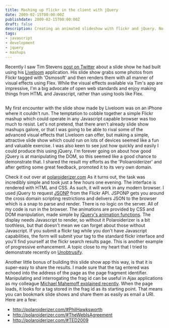 ```yaml
---
title: Mashing up flickr in the client with jQuery
date: 2009-02-15T00:00:00Z
publishdate: 2009-02-15T00:00:00Z
draft: false
description: Creating an animated slideshow with flickr and jQuery. No Flash required.
tags:
- javascript
- development
- jquery
- mashups
---
```


Recently I saw Tim Stevens <a href="http://twitter.com/san1t1/status/1193906661">post on Twitter</a> about a slide show he had built using his <a href="http://www.liveloom.com/">Liveloom</a> application. His slide show grabs some photos from Flickr tagged with 'Osmosoft' and then renders them with all manner of visual effects using Flex.  While the visual effects available via Tim's app are impressive, I'm a big advocate of open web standards and enjoy making things from HTML and Javascript, rather than using tools like Flex.

<img src="/images/polaroiderizer-a-slideshow-from-your-flickr-tags.jpg" alt=""></figure>



<p>
    My first encounter with the slide show made by Liveloom was on an iPhone where it couldn't run. The temptation to cobble together a simple Flickr mashup which could operate in any Javascript capable browser was too much to resist.  Let's not pretend, that there aren't already slide show mashups galore, or that I was going to be able to rival some of the advanced visual effects that Liveloom can offer, but making a simple, attractive slide show which could run on lots of devices seemed like a fun and valuable exercise.  I was also keen to see just how quickly and easily I could produce this using jQuery.  I'm forever going on about how good jQuery is at manipulating the DOM, so this seemed like a good chance to demonstrate that.  I shared the result my efforts as the 'Poloaroiderizer' and after getting some great feedback, promoted it to its very own domain.
</p>
<p>
    Check it out over at <a href="http://polaroiderizer.com">polaroiderizer.com</a> As it turns out, the task was incredibly simple and took just a few hours one evening. The interface is rendered with HTML and CSS. As such, it will work in any modern browser.  I used jQuery to request <a href="http://ajaxian.com/archives/jsonp-json-with-padding">JSONP</a> from the Flickr API. JSPONP gets you around the cross domain scripting restrictions and delivers JSON to the browser which is a snap to parse and render.  There is no logic on the server. All of my code is run in the browser.  The animations are provided by CSS and DOM manipulation, made simple by <a href="http://docs.jquery.com/Effects/animate">jQuery's animation functions</a>.  The display needs Javascript to render, so without it Polaroiderizer is a bit toothless, but that doesn't mean we can forget about those without Javascript. If you submit a flickr tag while you don't have Javascript capabilities, the form will submit your tag to the standard flickr interface and you'll find yourself at the flickr search results page.  This is another example of progressive enhancement. A topic close to my heart that I tried to demonstrate recently on <a href="http://unobtrusify.com">Unobtrusify</a>.
</p>
<p>
    Another little bonus of building this slide show app this way, is that it is super-easy to share the results. I made sure that the tag entered was echoed into the address of the page as the page fragment identifier. Manipulating and interrogating the frag id can be useful in Ajax applications as my colleague <a href="http://softwareas.com/fun-with-fragment-identifiers">Michael Mahemoff explained recently</a>.  When the page loads, it looks for a tag stored in the frag id as its starting point. That means you can bookmark slide shows and share them as easily as email a URI. Here are a few:
</p>
<ul>
    <li><a href="http://polaroiderizer.com/#PhilHawksworth">http://polaroiderizer.com/#PhilHawksworth</a></li>
    <li><a href="http://polaroiderizer.com/#TheWebIsAgreement">http://polaroiderizer.com/#TheWebIsAgreement</a></li>
    <li><a href="http://polaroiderizer.com/#TED2009">http://polaroiderizer.com/#TED2009</a></li>
</ul>


